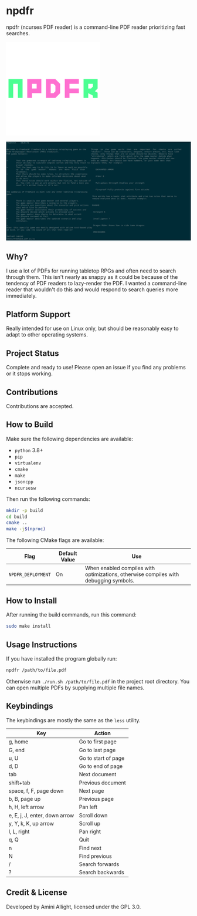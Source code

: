 # npdfr

npdfr (ncurses PDF reader) is a command-line PDF reader prioritizing fast searches.

<img src="doc/icon.png" width="256"/>

![](doc/example.png)

## Why?

I use a lot of PDFs for running tabletop RPGs and often need to search through them. This isn't nearly as snappy as it could be because of the tendency of PDF readers to lazy-render the PDF. I wanted a command-line reader that wouldn't do this and would respond to search queries more immediately.

## Platform Support

Really intended for use on Linux only, but should be reasonably easy to adapt to other operating systems.

## Project Status

Complete and ready to use! Please open an issue if you find any problems or it stops working.

## Contributions

Contributions are accepted.

## How to Build

Make sure the following dependencies are available:

- `python` 3.8+
- `pip`
- `virtualenv`
- `cmake`
- `make`
- `jsoncpp`
- `ncursesw`

Then run the following commands:

```sh
mkdir -p build
cd build
cmake ..
make -j$(nproc)
```

The following CMake flags are available:

| Flag               | Default Value | Use                                                                                  |
|--------------------|---------------|--------------------------------------------------------------------------------------|
| `NPDFR_DEPLOYMENT` | On            | When enabled compiles with optimizations, otherwise compiles with debugging symbols. |

## How to Install

After running the build commands, run this command:

```sh
sudo make install
```

## Usage Instructions

If you have installed the program globally run:

```sh
npdfr /path/to/file.pdf
```

Otherwise run `./run.sh /path/to/file.pdf` in the project root directory. You can open multiple PDFs by supplying multiple file names.

## Keybindings

The keybindings are mostly the same as the `less` utility.

| Key                           | Action              |
|-------------------------------|---------------------|
| g, home                       | Go to first page    |
| G, end                        | Go to last page     |
| u, U                          | Go to start of page |
| d, D                          | Go to end of page   |
| tab                           | Next document       |
| shift+tab                     | Previous document   |
| space, f, F, page down        | Next page           |
| b, B, page up                 | Previous page       |
| h, H, left arrow              | Pan left            |
| e, E, j, J, enter, down arrow | Scroll down         |
| y, Y, k, K, up arrow          | Scroll up           |
| l, L, right                   | Pan right           |
| q, Q                          | Quit                |
| n                             | Find next           |
| N                             | Find previous       |
| /                             | Search forwards     |
| ?                             | Search backwards    |

## Credit & License

Developed by Amini Allight, licensed under the GPL 3.0.
